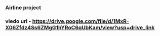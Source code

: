 ### Airline project 
### viedo url - https://drive.google.com/file/d/1MxR-X06Zfdz4Ss6ZMgG1hYRoC6qUbKam/view?usp=drive_link
